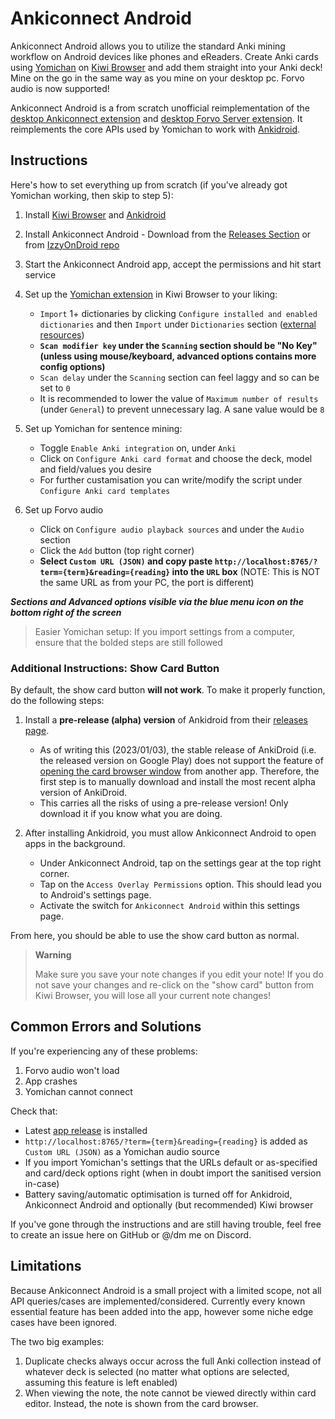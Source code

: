 # Ankiconnect Android

Ankiconnect Android allows you to utilize the standard Anki mining workflow on Android devices like phones and eReaders.
Create Anki cards using [Yomichan](https://foosoft.net/projects/yomichan/) on [Kiwi Browser](https://kiwibrowser.com/) and add them straight into your Anki deck!
Mine on the go in the same way as you mine on your desktop pc.
Forvo audio is now supported!


Ankiconnect Android is a from scratch unofficial reimplementation of the [desktop Ankiconnect extension](https://github.com/FooSoft/anki-connect) and [desktop Forvo Server extension](https://github.com/jamesnicolas/yomichan-forvo-server).
It reimplements the core APIs used by Yomichan to work with [Ankidroid](https://github.com/ankidroid/Anki-Android/).

## Instructions
Here's how to set everything up from scratch (if you've already got Yomichan working, then skip to step 5):

1. Install [Kiwi Browser](https://play.google.com/store/apps/details?id=com.kiwibrowser.browser) and [Ankidroid](https://play.google.com/store/apps/details?id=com.ichi2.anki)
2. Install Ankiconnect Android - Download from the [Releases Section](https://github.com/KamWithK/AnkiconnectAndroid/releases/latest) or from [IzzyOnDroid repo](https://apt.izzysoft.de/fdroid/index/apk/com.kamwithk.ankiconnectandroid)
3. Start the Ankiconnect Android app, accept the permissions and hit start service
4. Set up the [Yomichan extension](https://chrome.google.com/webstore/detail/yomichan/ogmnaimimemjmbakcfefmnahgdfhfami) in Kiwi Browser to your liking:

    * `Import` 1+ dictionaries by clicking `Configure installed and enabled dictionaries` and then `Import` under `Dictionaries` section ([external resources](https://learnjapanese.moe/resources/#dictionaries))
    * **`Scan modifier key` under the `Scanning` section should be "No Key" (unless using mouse/keyboard, advanced options contains more config options)**
    * `Scan delay` under the `Scanning` section can feel laggy and so can be set to `0`
    * It is recommended to lower the value of `Maximum number of results` (under `General`) to prevent unnecessary lag. A sane value would be `8`

5. Set up Yomichan for sentence mining:
    * Toggle `Enable Anki integration` on, under `Anki`
    * Click on `Configure Anki card format` and choose the deck, model and field/values you desire
    * For further custamisation you can write/modify the script under `Configure Anki card templates`
6. Set up Forvo audio
    * Click on `Configure audio playback sources` and under the `Audio` section
    * Click the `Add` button (top right corner)
    * **Select `Custom URL (JSON)` and copy paste `http://localhost:8765/?term={term}&reading={reading}` into the `URL` box** (NOTE: This is NOT the same URL as from your PC, the port is different)

***Sections and Advanced options visible via the blue menu icon on the bottom right of the screen***

> Easier Yomichan setup: If you import settings from a computer, ensure that the bolded steps are still followed

### Additional Instructions: Show Card Button
By default, the show card button **will not work**.
To make it properly function, do the following steps:

1. Install a **pre-release (alpha) version** of Ankidroid from their [releases page](https://github.com/ankidroid/Anki-Android/releases).
    * As of writing this (2023/01/03), the stable release of AnkiDroid
        (i.e. the released version on Google Play) does not support the feature of
        [opening the card browser window](https://github.com/ankidroid/Anki-Android/pull/11899)
        from another app. Therefore, the first step is to manually download and install
        the most recent alpha version of AnkiDroid.
    * This carries all the risks of using a pre-release version! Only download it
        if you know what you are doing.

2. After installing Ankidroid, you must allow Ankiconnect Android to open apps in the background.
    * Under Ankiconnect Android, tap on the settings gear at the top right corner.
    * Tap on the `Access Overlay Permissions` option. This should lead you to Android's settings page.
    * Activate the switch for `Ankiconnect Android` within this settings page.

From here, you should be able to use the show card button as normal.

> **Warning**
>
> Make sure you save your note changes if you edit your note! If you do not
> save your changes and re-click on the "show card" button from Kiwi Browser, you will
> lose all your current note changes!

## Common Errors and Solutions
If you're experiencing any of these problems:
1. Forvo audio won't load
2. App crashes
3. Yomichan cannot connect

Check that:
* Latest [app release](https://github.com/KamWithK/AnkiconnectAndroid/releases/latest) is installed
* `http://localhost:8765/?term={term}&reading={reading}` is added as `Custom URL (JSON)` as a Yomichan audio source
* If you import Yomichan's settings that the URLs default or as-specified and card/deck options right (when in doubt import the sanitised version in-case)
* Battery saving/automatic optimisation is turned off for Ankidroid, Ankiconnect Android and optionally (but recommended) Kiwi browser

If you've gone through the instructions and are still having trouble, feel free to create an issue here on GitHub or @/dm me on Discord.

## Limitations
Because Ankiconnect Android is a small project with a limited scope, not all API queries/cases are implemented/considered.
Currently every known essential feature has been added into the app, however some niche edge cases have been ignored.

The two big examples:
1. Duplicate checks always occur across the full Anki collection instead of whatever deck is selected (no matter what options are selected, assuming this feature is left enabled)
2. When viewing the note, the note cannot be viewed directly within card editor. Instead, the note is shown from the card browser.
